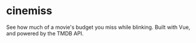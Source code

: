 # cinemiss
See how much of a movie's budget you miss while blinking. Built with Vue, and powered by the TMDB API.
